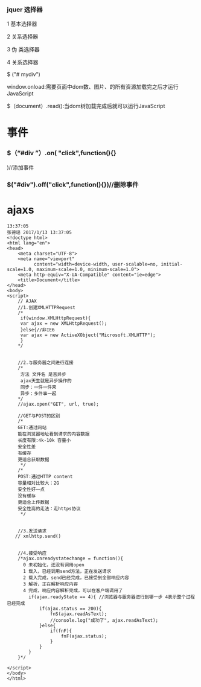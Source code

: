 ### jquer 选择器
1 基本选择器

2 关系选择器

3 伪 类选择器

4 关系选择器

$ ("# mydiv")

window.onload:需要页面中dom数、图片、的所有资源加载完之后才运行JavaScript

$（document）.read():当dom树加载完成后就可以运行JavaScript

# 事件
### $（“#div ”）.on( "click",function(){}
)//添加事件
### $("#div").off("click",function(){})//删除事件
# ajaxs
~~~
13:37:05
张德瑶 2017/1/13 13:37:05
<!doctype html>
<html lang="en">
<head>
    <meta charset="UTF-8">
    <meta name="viewport"
          content="width=device-width, user-scalable=no, initial-scale=1.0, maximum-scale=1.0, minimum-scale=1.0">
    <meta http-equiv="X-UA-Compatible" content="ie=edge">
    <title>Document</title>
</head>
<body>
<script>
    // AJAX
    //1.创建XMLHTTPRequest
    /*
     if(window.XMLHttpRequest){
     var ajax = new XMLHttpRequest();
     }else{//非IE6
     var ajax = new ActiveXObject("Microsoft.XMLHTTP");
     }
    */


    //2.与服务器之间进行连接
    /*
     方法 文件名 是否异步
     ajax天生就是异步操作的
     同步：一件一件来
     异步：多件事一起
    */
    //ajax.open("GET", url, true);

    //GET与POST的区别
    /*
    GET:通过网站
    能在浏览器地址看到请求的内容数据
    长度有限:4k-10k 容量小
    安全性差
    有缓存
    更适合获取数据
     */
    /*
    POST:通过HTTP content
    容量相对比较大：2G
    安全性好一点
    没有缓存
    更适合上传数据
    安全性高的走法：走https协议
     */


    //3.发送请求
   // xmlhttp.send()


    //4.接受响应
    /*ajax.onreadystatechange = function(){
      0 未初始化，还没有调用open
      1 载入，已经调用send方法，正在发送请求
      2 载入完成，send已经完成，已接受到全部响应内容
      3 解析，正在解析响应内容
      4 完成，响应内容解析完成，可以在客户端调用了
        if(ajax.readyState == 4){ //浏览器与服务器进行到哪一步 4表示整个过程已经完成
            if(ajax.status == 200){
                fnS(ajax.readAsText);
                //console.log("成功了", ajax.readAsText);
            }else{
                if(fnF){
                    fnF(ajax.status);
                }
            }
        }
    }*/

</script>
</body>
</html>
~~~

